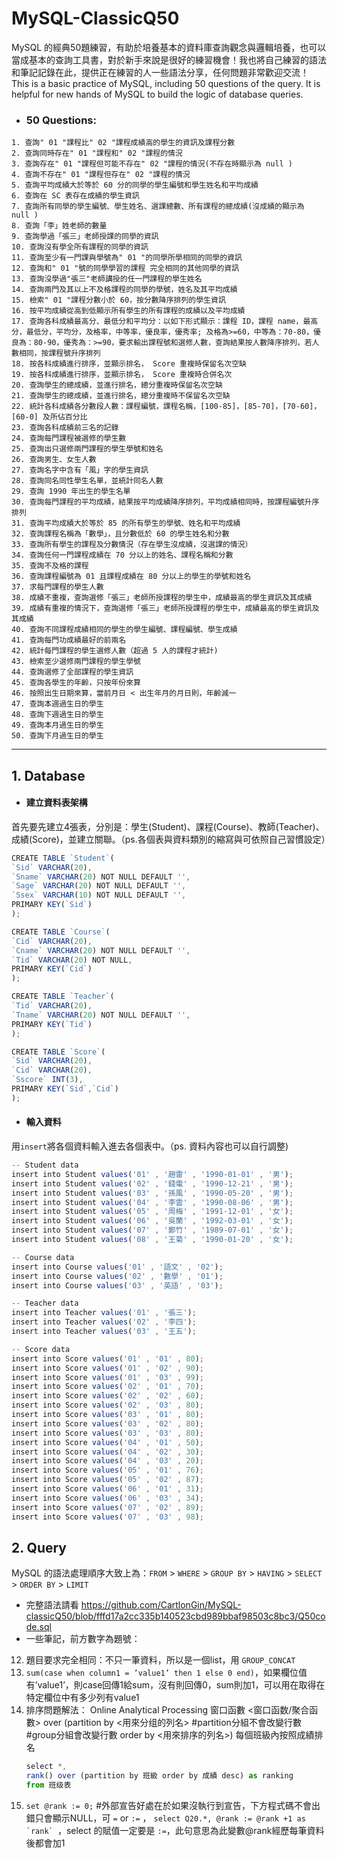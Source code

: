 # MySQL-ClassicQ50

MySQL 的經典50題練習，有助於培養基本的資料庫查詢觀念與邏輯培養，也可以當成基本的查詢工具書，對於新手來說是很好的練習機會！我也將自己練習的語法和筆記記錄在此，提供正在練習的人一些語法分享，任何問題非常歡迎交流！
This is a basic practice of MySQL, including 50 questions of the query. It is helpful for new hands of MySQL to build the logic of database queries.

* ### 50 Questions:
```
1. 查詢" 01 "課程比" 02 "課程成績高的學生的資訊及課程分數
2. 查詢同時存在" 01 "課程和" 02 "課程的情況
3. 查詢存在" 01 "課程但可能不存在" 02 "課程的情況(不存在時顯示為 null )
4. 查詢不存在" 01 "課程但存在" 02 "課程的情況
5. 查詢平均成績大於等於 60 分的同學的學生編號和學生姓名和平均成績
6. 查詢在 SC 表存在成績的學生資訊
7. 查詢所有同學的學生編號、學生姓名、選課總數、所有課程的總成績(沒成績的顯示為 null )
8. 查詢「李」姓老師的數量
9. 查詢學過「張三」老師授課的同學的資訊
10. 查詢沒有學全所有課程的同學的資訊
11. 查詢至少有一門課與學號為" 01 "的同學所學相同的同學的資訊
12. 查詢和" 01 "號的同學學習的課程 完全相同的其他同學的資訊
13. 查詢沒學過"張三"老師講授的任一門課程的學生姓名
14. 查詢兩門及其以上不及格課程的同學的學號，姓名及其平均成績
15. 檢索" 01 "課程分數小於 60，按分數降序排列的學生資訊
16. 按平均成績從高到低顯示所有學生的所有課程的成績以及平均成績
17. 查詢各科成績最高分、最低分和平均分：以如下形式顯示：課程 ID，課程 name，最高分，最低分，平均分，及格率，中等率，優良率，優秀率; 及格為>=60，中等為：70-80，優良為：80-90，優秀為：>=90，要求輸出課程號和選修人數，查詢結果按人數降序排列，若人數相同，按課程號升序排列
18. 按各科成績進行排序，並顯示排名， Score 重複時保留名次空缺
19. 按各科成績進行排序，並顯示排名， Score 重複時合併名次
20. 查詢學生的總成績，並進行排名，總分重複時保留名次空缺
21. 查詢學生的總成績，並進行排名，總分重複時不保留名次空缺
22. 統計各科成績各分數段人數：課程編號，課程名稱，[100-85]，[85-70]，[70-60]，[60-0] 及所佔百分比
23. 查詢各科成績前三名的記錄
24. 查詢每門課程被選修的學生數
25. 查詢出只選修兩門課程的學生學號和姓名
26. 查詢男生、女生人數
27. 查詢名字中含有「風」字的學生資訊
28. 查詢同名同性學生名單，並統計同名人數
29. 查詢 1990 年出生的學生名單
30. 查詢每門課程的平均成績，結果按平均成績降序排列，平均成績相同時，按課程編號升序排列
31. 查詢平均成績大於等於 85 的所有學生的學號、姓名和平均成績
32. 查詢課程名稱為「數學」，且分數低於 60 的學生姓名和分數
33. 查詢所有學生的課程及分數情況（存在學生沒成績，沒選課的情況）
34. 查詢任何一門課程成績在 70 分以上的姓名、課程名稱和分數
35. 查詢不及格的課程
36. 查詢課程編號為 01 且課程成績在 80 分以上的學生的學號和姓名
37. 求每門課程的學生人數
38. 成績不重複，查詢選修「張三」老師所授課程的學生中，成績最高的學生資訊及其成績
39. 成績有重複的情況下，查詢選修「張三」老師所授課程的學生中，成績最高的學生資訊及其成績
40. 查詢不同課程成績相同的學生的學生編號、課程編號、學生成績
41. 查詢每門功成績最好的前兩名
42. 統計每門課程的學生選修人數（超過 5 人的課程才統計)
43. 檢索至少選修兩門課程的學生學號
44. 查詢選修了全部課程的學生資訊
45. 查詢各學生的年齡，只按年份來算
46. 按照出生日期來算，當前月日 < 出生年月的月日則，年齡減一
47. 查詢本週過生日的學生
48. 查詢下週過生日的學生
49. 查詢本月過生日的學生
50. 查詢下月過生日的學生
```
---
## 1. Database
* #### 建立資料表架構
首先要先建立4張表，分別是：學生(Student)、課程(Course)、教師(Teacher)、成績(Score)，並建立關聯。（ps.各個表與資料類別的縮寫與可依照自己習慣設定）
```js
CREATE TABLE `Student`(
`Sid` VARCHAR(20),
`Sname` VARCHAR(20) NOT NULL DEFAULT '',
`Sage` VARCHAR(20) NOT NULL DEFAULT '',
`Ssex` VARCHAR(10) NOT NULL DEFAULT '',
PRIMARY KEY(`Sid`)
);

CREATE TABLE `Course`(
`Cid` VARCHAR(20),
`Cname` VARCHAR(20) NOT NULL DEFAULT '',
`Tid` VARCHAR(20) NOT NULL,
PRIMARY KEY(`Cid`)
);

CREATE TABLE `Teacher`(
`Tid` VARCHAR(20),
`Tname` VARCHAR(20) NOT NULL DEFAULT '',
PRIMARY KEY(`Tid`)
);

CREATE TABLE `Score`(
`Sid` VARCHAR(20),
`Cid` VARCHAR(20),
`Sscore` INT(3),
PRIMARY KEY(`Sid`,`Cid`)
);
```
* #### 輸入資料
用```insert```將各個資料輸入進去各個表中。（ps. 資料內容也可以自行調整)
```js
-- Student data
insert into Student values('01' , '趙雷' , '1990-01-01' , '男');
insert into Student values('02' , '錢電' , '1990-12-21' , '男');
insert into Student values('03' , '孫風' , '1990-05-20' , '男');
insert into Student values('04' , '李雲' , '1990-08-06' , '男');
insert into Student values('05' , '周梅' , '1991-12-01' , '女');
insert into Student values('06' , '吳蘭' , '1992-03-01' , '女');
insert into Student values('07' , '鄭竹' , '1989-07-01' , '女');
insert into Student values('08' , '王菊' , '1990-01-20' , '女');

-- Course data
insert into Course values('01' , '語文' , '02');
insert into Course values('02' , '數學' , '01');
insert into Course values('03' , '英語' , '03');

-- Teacher data
insert into Teacher values('01' , '張三');
insert into Teacher values('02' , '李四');
insert into Teacher values('03' , '王五');

-- Score data
insert into Score values('01' , '01' , 80);
insert into Score values('01' , '02' , 90);
insert into Score values('01' , '03' , 99);
insert into Score values('02' , '01' , 70);
insert into Score values('02' , '02' , 60);
insert into Score values('02' , '03' , 80);
insert into Score values('03' , '01' , 80);
insert into Score values('03' , '02' , 80);
insert into Score values('03' , '03' , 80);
insert into Score values('04' , '01' , 50);
insert into Score values('04' , '02' , 30);
insert into Score values('04' , '03' , 20);
insert into Score values('05' , '01' , 76);
insert into Score values('05' , '02' , 87);
insert into Score values('06' , '01' , 31);
insert into Score values('06' , '03' , 34);
insert into Score values('07' , '02' , 89);
insert into Score values('07' , '03' , 98);
```
## 2. Query
MySQL 的語法處理順序大致上為：```FROM``` > ```WHERE``` > ```GROUP BY``` > ```HAVING``` > ```SELECT``` > ```ORDER BY``` > ```LIMIT```
* 完整語法請看 https://github.com/CartlonGin/MySQL-classicQ50/blob/fffd17a2cc335b140523cbd989bbaf98503c8bc3/Q50code.sql
* 一些筆記，前方數字為題號：
12. 題目要求完全相同：不只一筆資料，所以是一個list，用 ```GROUP_CONCAT```
17. ```sum(case when column1 = ’value1’ then 1 else 0 end)```，如果欄位值有’value1’，則case回傳1給sum，沒有則回傳0，sum則加1，可以用在取得在特定欄位中有多少列有value1
18. 排序問題解法： 
	  Online Analytical Processing 窗口函數
	    <窗口函数/聚合函數> over (partition by <用來分组的列名> #partition分組不會改變行數 #group分組會改變行數
                                order by <用來排序的列名>)
	   <ex> 每個班級內按照成績排名
	   ```js
     select *,
     rank() over (partition by 班級 order by 成績 desc) as ranking
     from 班级表 
     ```
20. ```set @rank := 0;```  #外部宣告好處在於如果沒執行到宣告，下方程式碼不會出錯只會顯示NULL，可 ```=``` or ```:=``` ，
	  ```select Q20.*, @rank := @rank +1 as `rank` ```，select 的賦值一定要是 ```:=```，此句意思為此變數@rank經歷每筆資料後都會加1

